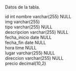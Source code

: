 Datos de la tabla.

id	int	
nombre	varchar(255) NULL	
img	varchar(255)	
tipo	varchar(255) NULL	
descripcion	varchar(255) NULL	
fecha_inicio	date NULL	
fecha_fin	date NULL	
hora	time NULL	
lugar	varchar(255) NULL	
direccion	varchar(255) NULL	
precio	decimal(10,2)
